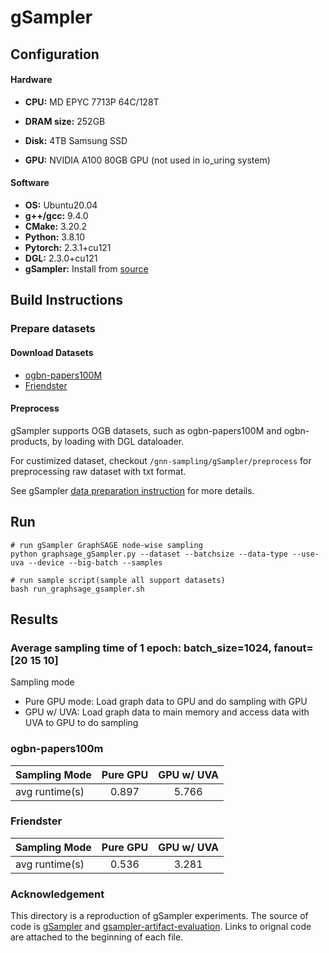 # gSampler

## Configuration

#### Hardware
- **CPU:** MD EPYC 7713P 64C/128T

- **DRAM size:** 252GB

- **Disk:** 4TB Samsung SSD

- **GPU:**  NVIDIA A100 80GB GPU (not used in io_uring system)


#### Software
- **OS:** Ubuntu20.04
- **g++/gcc:** 9.4.0
- **CMake:** 3.20.2
- **Python:** 3.8.10
- **Pytorch:** 2.3.1+cu121
- **DGL:** 2.3.0+cu121
- **gSampler:** Install from [source](https://github.com/gsampler9/gSampler)

## Build Instructions

### Prepare datasets

#### Download Datasets
- [ogbn-papers100M](https://ogb.stanford.edu/docs/nodeprop/#ogbn-papers100M)
- [Friendster](https://snap.stanford.edu/data/com-Friendster.html)

#### Preprocess
gSampler supports OGB datasets, such as ogbn-papers100M and ogbn-products, by loading with DGL dataloader. 

For custimized dataset, checkout `/gnn-sampling/gSampler/preprocess` for preprocessing raw dataset with txt format. 

See gSampler [data preparation instruction](https://github.com/gpzlx1/gsampler-artifact-evaluation/tree/main?tab=readme-ov-file#dataset-preparation) for more details. 

## Run

```
# run gSampler GraphSAGE node-wise sampling
python graphsage_gSampler.py --dataset --batchsize --data-type --use-uva --device --big-batch --samples

# run sample script(sample all support datasets)
bash run_graphsage_gsampler.sh 
```

## Results

### Average sampling time of 1 epoch: batch_size=1024, fanout=[20 15 10]
Sampling mode
- Pure GPU mode: Load graph data to GPU and do sampling with GPU
- GPU w/ UVA: Load graph data to main memory and access data with UVA to GPU to do sampling

### ogbn-papers100m

| Sampling Mode   |Pure GPU| GPU w/ UVA  |
| ------------- |:-------------:| :-----:| 
| avg runtime(s)| 0.897|5.766| 

### Friendster

| Sampling Mode   | Pure GPU       | GPU w/ UVA  |
| ------------- |:-------------:| :-----:| 
| avg runtime(s)| 0.536| 3.281	| 

### Acknowledgement
This directory is a reproduction of gSampler experiments. The source of code is [gSampler](https://github.com/gsampler9/gSampler) and [gsampler-artifact-evaluation](https://github.com/gpzlx1/gsampler-artifact-evaluation). Links to orignal code are attached to the beginning of each file. 


